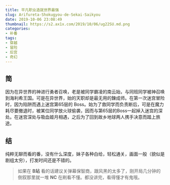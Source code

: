 ```yaml
---
title: 平凡职业造就世界最强
slug: Arifureta-Shokugyou-de-Sekai-Saikyou
date: 2019-10-06 23:08:49
thumbnail: https://s2.ax1x.com/2019/10/06/ug22SU.md.png
categories:
- 补番
tags:
- 穿越
- 冒险
- 后宫
- 奇幻
---
```


## 简
因为在异世界的神进行勇者召唤，老是被同学霸凌的南云始，与同班同学被神召唤到海利希王国。可是在异世界，始的天职却是最无用的鍊成师。在第一次迷宫冒险时，因为陷阱而遇上迷宫第65层的 Boss。始为了救同学而负责断后，可是在魔力耗尽要撤退时，被某位同学放火球偷袭，因而与第65层的Boss一起掉入迷宫的深处。在迷宫深处与吸血姬月相遇，之后为了回到故乡地球两人携手决意而踏上旅途。

## 结
纯粹无聊而看的番，没有什么深度，妹子各种白给，轻松通关，画面一般（貌似是剧组太穷），打发时间还是不错的。

> 如果在 **B站** 看的话建议关弹幕保智商，跟风黑的太多了，刚开局几分钟的倒叙那里就一堆 **NC** 在刷看不懂。都没讲完，看得懂才有鬼哦。

